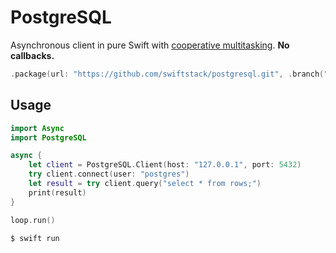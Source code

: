 # PostgreSQL

Asynchronous client in pure Swift with [cooperative multitasking](https://github.com/swiftstack/fiber). **No callbacks.**

```swift
.package(url: "https://github.com/swiftstack/postgresql.git", .branch("dev"))
```

## Usage

```swift
import Async
import PostgreSQL

async {
    let client = PostgreSQL.Client(host: "127.0.0.1", port: 5432)
    try client.connect(user: "postgres")
    let result = try client.query("select * from rows;")
    print(result)
}

loop.run()
```

```bash
$ swift run
```
